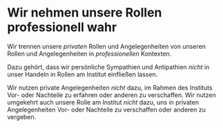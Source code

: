 <!--
   NAME - The NAME of this project is:
ethos

  FILE - The FILENAME of the current file is:
/v5a3.md

  CREATION - This project was CREATED on:
2017-01-28-16:15:00 UTC

  MODIFICATION - This project was last MODIFIED on:
2017-01-28-16:15:00 UTC

  VERSION - The current VERSION of this project is:
<git-commit-hash>-2017-01-28-16:15:00 UTC

  CREATOR(S) - This project was CREATED by:
Michael Czechowski, Martin Maga

  CONTACT - You can CONTACT the creator(s) or developer(s) of this project at:
E-Mail: mail@martinmaga.de

  COPYRIGHT - The COPYRIGHT holder of this project is:
COPYRIGHT (c) 2016 Martin Maga

  LICENSE - This project is LICENSED under the following license:
Martin Maga 2016 CC BY-SA 4.0 https://creativecommons.org

  SUBFILE – This is a SUBFILE! For more INFORMATION on this project go to:
/README.md
-->

# Wir nehmen unsere Rollen professionell wahr
Wir trennen unsere *privaten* Rollen und Angelegenheiten von unseren Rollen und Angelegenheiten in *professionellen* Kontexten.

Dazu gehört, dass wir persönliche Sympathien und Antipathien *nicht* in unser Handeln in Rollen am Institut einfließen lassen.

Wir nutzen private Angelegenheiten *nicht* dazu, im Rahmen des Instituts Vor- oder Nachteile zu erfahren oder anderen zu verschaffen.
Wir nutzen umgekehrt auch unsere Rolle am Institut *nicht* dazu, uns in privaten Angelegenheiten Vor- oder Nachteile zu verschaffen oder anderen zu vergeben.
